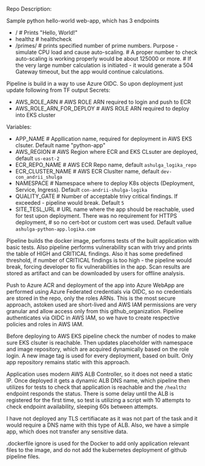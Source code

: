 Repo Description:

Sample python hello-world web-app, which has 3 endpoints

- /             # Prints "Hello, World!"
- healthz       # healthcheck
- /primes/<n>   # prints specified number of prime numbers. Purpose - simulate CPU load and cause auto-scaling.
                # A proper number to check auto-scaling is working properly would be about 125000 or more.
                # If the very large number calculation is initiated - it would generate a 504 Gateway timeout, 
                but the app would continue calculations.


Pipeline is build in a way to use Azure OIDC. So upon deployment just update following from TF output
Secrets:
- AWS_ROLE_ARN              # AWS ROLE ARN required to login and push to ECR
- AWS_ROLE_ARN_FOR_DEPLOY   # AWS ROLE ARN required to deploy into EKS cluster

Variables:
- APP_NAME                  # Appllication name, required for deployment in AWS EKS clsuter. Default name "python-app"
- AWS_REGION                # AWS Region where ECR and EKS CLsuter are deployed, default `us-east-2`
- ECR_REPO_NAME             # AWS ECR Repo name, default `ashulga_logika_repo`
- ECR_CLUSTER_NAME          # AWS ECR Cluslter name, default `dev-con_andrii_shulga`
- NAMESPACE                 # Namespace where to deploy K8s objects (Deployment, Service, Ingress). Default `con-andrii-shulga-logika`
- QUALITY_GATE              # Number of acceptable trivy critical findings. If exceeded - pipeline would break. Default `5`
- SITE_TESL_URL             # URL name where the app should be reachable, used for test upon deployment. There was no requirement for HTTPS deployment,
                            # so no cert-bot or custom cert was used. Default vallue `ashulga-python-app.logika.com`

Pipeline builds the docker image, performs tests of the built application with basic tests.
Also pipeline performs vulnerability scan with trivy and prints the table of HIGH and CRITICAL findings.
Also it has some predefined threshold, if number of CRITICAL findings is too high - the pipeline would break, forcing developer to fix vulnerabilities in the app.
Scan results are stored as artifact and can be downloaded by users for offline analysis.


Push to Azure ACR and deployment of the app into Azure WebApp are performed using Azure Federated credentials via OIDC, so no credentials are stored in the repo, only the roles ARNs. This is the most secure approach, astoken used are short-lived and AWS IAM permissions are very granular and allow access only from this github_organization. 
Pipeline authenticates via OIDC in AWS IAM, so we have to create respective policies and roles in AWS IAM.


Before deploying to AWS EKS pipeline check the number of nodes to make sure EKS clsuter is reachable. Then updates placeholder with namespace and image repository, 
which are acquired dynamically based on the role login. A new image tag is used for every deployment, based on built. Only app repository remains static with this approach.

Application uses modern AWS ALB Controller, so it does not need a static IP. Once deployed it gets a dynamic ALB DNS name,
which pipeline then utilizes for tests to check that application is reachable and the `/healthz` endpoint responds the status.
There is some delay until the ALB is registered for the first time, so test is utilizing a script with 10 attempts to check endpoint availability, sleeping 60s between
attempts.

I have not deployed any TLS certifiacate as it was not part of the task and it would require a DNS name with this type of ALB. 
Also, we have a simple app, which does not transfer any sensitive data.

.dockerfile ignore is used for the Docker to add only application relevant files to the image, and do not add the kubernetes deployment of github pipeline files.